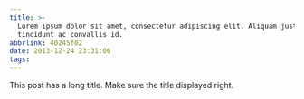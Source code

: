 ```yaml
---
title: >-
  Lorem ipsum dolor sit amet, consectetur adipiscing elit. Aliquam justo turpis,
  tincidunt ac convallis id.
abbrlink: 40245f02
date: 2013-12-24 23:31:06
tags:
---
```


This post has a long title. Make sure the title displayed right.